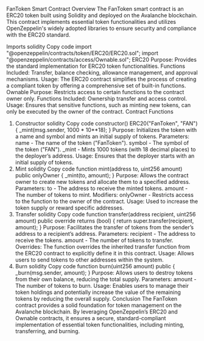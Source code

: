 FanToken Smart Contract
Overview
The FanToken smart contract is an ERC20 token built using Solidity and deployed on the Avalanche blockchain. This contract implements essential token functionalities and utilizes OpenZeppelin's widely adopted libraries to ensure security and compliance with the ERC20 standard.

Imports
solidity
Copy code
import "@openzeppelin/contracts/token/ERC20/ERC20.sol";
import "@openzeppelin/contracts/access/Ownable.sol";
ERC20
Purpose: Provides the standard implementation for ERC20 token functionalities.
Functions Included: Transfer, balance checking, allowance management, and approval mechanisms.
Usage: The ERC20 contract simplifies the process of creating a compliant token by offering a comprehensive set of built-in functions.
Ownable
Purpose: Restricts access to certain functions to the contract owner only.
Functions Included: Ownership transfer and access control.
Usage: Ensures that sensitive functions, such as minting new tokens, can only be executed by the owner of the contract.
Contract Functions
1. Constructor
solidity
Copy code
constructor() ERC20("FanToken", "FAN") {
    _mint(msg.sender, 1000 * 10**18);
}
Purpose: Initializes the token with a name and symbol and mints an initial supply of tokens.
Parameters:
name - The name of the token ("FanToken").
symbol - The symbol of the token ("FAN").
_mint - Mints 1000 tokens (with 18 decimal places) to the deployer’s address.
Usage: Ensures that the deployer starts with an initial supply of tokens.
2. Mint
solidity
Copy code
function mint(address to, uint256 amount) public onlyOwner {
    _mint(to, amount);
}
Purpose: Allows the contract owner to create new tokens and allocate them to a specified address.
Parameters:
to - The address to receive the minted tokens.
amount - The number of tokens to mint.
Modifiers: onlyOwner - Restricts access to the function to the owner of the contract.
Usage: Used to increase the token supply or reward specific addresses.
3. Transfer
solidity
Copy code
function transfer(address recipient, uint256 amount) public override returns (bool) {
    return super.transfer(recipient, amount);
}
Purpose: Facilitates the transfer of tokens from the sender’s address to a recipient’s address.
Parameters:
recipient - The address to receive the tokens.
amount - The number of tokens to transfer.
Overrides: The function overrides the inherited transfer function from the ERC20 contract to explicitly define it in this contract.
Usage: Allows users to send tokens to other addresses within the system.
4. Burn
solidity
Copy code
function burn(uint256 amount) public {
    _burn(msg.sender, amount);
}
Purpose: Allows users to destroy tokens from their own balance, reducing the total supply.
Parameters:
amount - The number of tokens to burn.
Usage: Enables users to manage their token holdings and potentially increase the value of the remaining tokens by reducing the overall supply.
Conclusion
The FanToken contract provides a solid foundation for token management on the Avalanche blockchain. By leveraging OpenZeppelin’s ERC20 and Ownable contracts, it ensures a secure, standard-compliant implementation of essential token functionalities, including minting, transferring, and burning.
